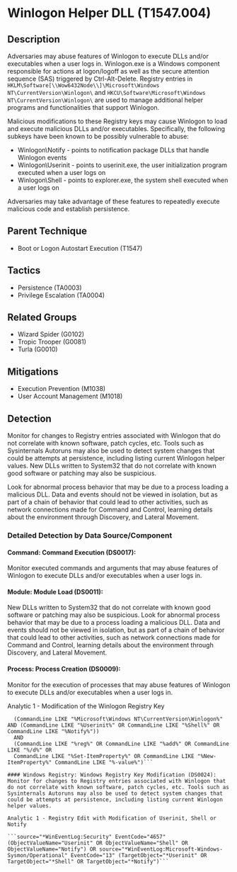 # Winlogon Helper DLL (T1547.004)

## Description
Adversaries may abuse features of Winlogon to execute DLLs and/or executables when a user logs in. Winlogon.exe is a Windows component responsible for actions at logon/logoff as well as the secure attention sequence (SAS) triggered by Ctrl-Alt-Delete. Registry entries in ```HKLM\Software[\\Wow6432Node\\]\Microsoft\Windows NT\CurrentVersion\Winlogon\``` and ```HKCU\Software\Microsoft\Windows NT\CurrentVersion\Winlogon\``` are used to manage additional helper programs and functionalities that support Winlogon. 

Malicious modifications to these Registry keys may cause Winlogon to load and execute malicious DLLs and/or executables. Specifically, the following subkeys have been known to be possibly vulnerable to abuse: 

* Winlogon\Notify - points to notification package DLLs that handle Winlogon events
* Winlogon\Userinit - points to userinit.exe, the user initialization program executed when a user logs on
* Winlogon\Shell - points to explorer.exe, the system shell executed when a user logs on

Adversaries may take advantage of these features to repeatedly execute malicious code and establish persistence.

## Parent Technique
- Boot or Logon Autostart Execution (T1547)

## Tactics
- Persistence (TA0003)
- Privilege Escalation (TA0004)

## Related Groups
- Wizard Spider (G0102)
- Tropic Trooper (G0081)
- Turla (G0010)

## Mitigations
- Execution Prevention (M1038)
- User Account Management (M1018)

## Detection
Monitor for changes to Registry entries associated with Winlogon that do not correlate with known software, patch cycles, etc. Tools such as Sysinternals Autoruns may also be used to detect system changes that could be attempts at persistence, including listing current Winlogon helper values.   New DLLs written to System32 that do not correlate with known good software or patching may also be suspicious.

Look for abnormal process behavior that may be due to a process loading a malicious DLL. Data and events should not be viewed in isolation, but as part of a chain of behavior that could lead to other activities, such as network connections made for Command and Control, learning details about the environment through Discovery, and Lateral Movement.

### Detailed Detection by Data Source/Component
#### Command: Command Execution (DS0017): 
Monitor executed commands and arguments that may abuse features of Winlogon to execute DLLs and/or executables when a user logs in.

#### Module: Module Load (DS0011): 
New DLLs written to System32 that do not correlate with known good software or patching may also be suspicious. Look for abnormal process behavior that may be due to a process loading a malicious DLL. Data and events should not be viewed in isolation, but as part of a chain of behavior that could lead to other activities, such as network connections made for Command and Control, learning details about the environment through Discovery, and Lateral Movement.

#### Process: Process Creation (DS0009): 
Monitor for the execution of processes that may abuse features of Winlogon to execute DLLs and/or executables when a user logs in.

Analytic 1 - Modification of the Winlogon Registry Key

```(source="*WinEventLog:Microsoft-Windows-Sysmon/Operational" EventCode="1") OR (source="*WinEventLog:Security" EventCode="4688") | where
  (CommandLine LIKE "%Microsoft\Windows NT\CurrentVersion\Winlogon%" AND (CommandLine LIKE "%Userinit%" OR CommandLine LIKE "%Shell%" OR CommandLine LIKE "%Notify%"))
  AND
  (CommandLine LIKE "%reg%" OR CommandLine LIKE "%add%" OR CommandLine LIKE "%/d%" OR
  CommandLine LIKE "%Set-ItemProperty%" OR CommandLine LIKE "%New-ItemProperty%" CommandLine LIKE "%-value%")```

#### Windows Registry: Windows Registry Key Modification (DS0024): 
Monitor for changes to Registry entries associated with Winlogon that do not correlate with known software, patch cycles, etc. Tools such as Sysinternals Autoruns may also be used to detect system changes that could be attempts at persistence, including listing current Winlogon helper values. 

Analytic 1 - Registry Edit with Modification of Userinit, Shell or Notify

```source="*WinEventLog:Security" EventCode="4657" (ObjectValueName="Userinit" OR ObjectValueName="Shell" OR ObjectValueName="Notify") OR source="*WinEventLog:Microsoft-Windows-Sysmon/Operational" EventCode="13" (TargetObject="*Userinit" OR TargetObject="*Shell" OR TargetObject="*Notify")```

